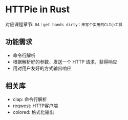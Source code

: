 # HTTPie in Rust

对应课程章节: `04｜get hands dirty：来写个实用的CLI小工具`

## 功能需求

- 命令行解析
- 根据解析好的参数，发送一个 HTTP 请求，获得响应
- 用对用户友好的方式输出响应

## 相关库

- clap: 命令行解析
- reqwest: HTTP客户端
- colored: 格式化输出
